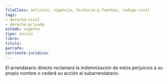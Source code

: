 ```yaml
---
fileClass: articulo, vigencia, historia-y-fuentes, codigo-civil
tags:
- derecho-civil
- derecho-privado
estado: vigente
tipo: inciso
libro:
titulo:
parrafo:
corriente-juridica:
---
```

El arrendatario directo reclamará la indemnización de estos perjuicios a su propio nombre o cederá su acción al subarrendatario.